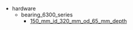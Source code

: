 * hardware
  * bearing_6300_series
    * [150_mm_id_320_mm_od_65_mm_depth](hardware/bearing_6300_series/150_mm_id_320_mm_od_65_mm_depth)
